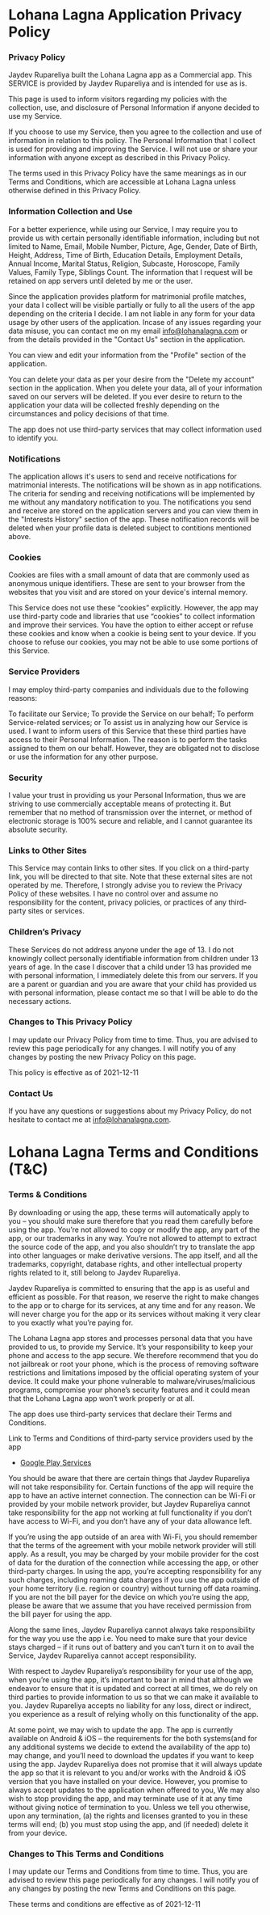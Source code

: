 # Lohana Lagna Application Privacy Policy


### Privacy Policy
Jaydev Rupareliya built the Lohana Lagna app as a Commercial app. This SERVICE is provided by Jaydev Rupareliya and is intended for use as is.

This page is used to inform visitors regarding my policies with the collection, use, and disclosure of Personal Information if anyone decided to use my Service.

If you choose to use my Service, then you agree to the collection and use of information in relation to this policy. The Personal Information that I collect is used for providing and improving the Service. I will not use or share your information with anyone except as described in this Privacy Policy.

The terms used in this Privacy Policy have the same meanings as in our Terms and Conditions, which are accessible at Lohana Lagna unless otherwise defined in this Privacy Policy.

### Information Collection and Use

For a better experience, while using our Service, I may require you to provide us with certain personally identifiable information, including but not limited to Name, Email, Mobile Number, Picture, Age, Gender, Date of Birth, Height, Address, Time of Birth, Education Details, Employment Details, Annual Income, Marital Status, Religion, Subcaste, Horoscope, Family Values, Family Type, Siblings Count. The information that I request will be retained on app servers until deleted by me or the user.

Since the application provides platform for matrimonial profile matches, your data I collect will be visible partially or fully to all the users of the app depending on the criteria I decide. I am not liable in any form for your data usage by other users of the application. Incase of any issues regarding your data misuse, you can contact me on my email info@lohanalagna.com or from the details provided in the "Contact Us" section in the application.

You can view and edit your information from the "Profile" section of the application. 

You can delete your data as per your desire from the "Delete my account" section in the application. When you delete your data, all of your information saved on our servers will be deleted. If you ever desire to return to the application your data will be collected freshly depending on the circumstances and policy decisions of that time.

The app does not use third-party services that may collect information used to identify you.

### Notifications

The application allows it's users to send and receive notifications for matrimonial interests. The notifications will be shown as in app notifications. The criteria for sending and receiving notifications will be implemented by me without any mandatory notification to you. The notifications you send and receive are stored on the application servers and you can view them in the "Interests History" section of the app. These notification records will be deleted when your profile data is deleted subject to contitions mentioned above.

### Cookies

Cookies are files with a small amount of data that are commonly used as anonymous unique identifiers. These are sent to your browser from the websites that you visit and are stored on your device's internal memory.

This Service does not use these “cookies” explicitly. However, the app may use third-party code and libraries that use “cookies” to collect information and improve their services. You have the option to either accept or refuse these cookies and know when a cookie is being sent to your device. If you choose to refuse our cookies, you may not be able to use some portions of this Service.

### Service Providers

I may employ third-party companies and individuals due to the following reasons:

To facilitate our Service;
To provide the Service on our behalf;
To perform Service-related services; or
To assist us in analyzing how our Service is used.
I want to inform users of this Service that these third parties have access to their Personal Information. The reason is to perform the tasks assigned to them on our behalf. However, they are obligated not to disclose or use the information for any other purpose.

### Security

I value your trust in providing us your Personal Information, thus we are striving to use commercially acceptable means of protecting it. But remember that no method of transmission over the internet, or method of electronic storage is 100% secure and reliable, and I cannot guarantee its absolute security.

### Links to Other Sites

This Service may contain links to other sites. If you click on a third-party link, you will be directed to that site. Note that these external sites are not operated by me. Therefore, I strongly advise you to review the Privacy Policy of these websites. I have no control over and assume no responsibility for the content, privacy policies, or practices of any third-party sites or services.

### Children’s Privacy

These Services do not address anyone under the age of 13. I do not knowingly collect personally identifiable information from children under 13 years of age. In the case I discover that a child under 13 has provided me with personal information, I immediately delete this from our servers. If you are a parent or guardian and you are aware that your child has provided us with personal information, please contact me so that I will be able to do the necessary actions.

### Changes to This Privacy Policy

I may update our Privacy Policy from time to time. Thus, you are advised to review this page periodically for any changes. I will notify you of any changes by posting the new Privacy Policy on this page.

This policy is effective as of 2021-12-11

### Contact Us

If you have any questions or suggestions about my Privacy Policy, do not hesitate to contact me at info@lohanalagna.com.


# Lohana Lagna Terms and Conditions (T&C)

### Terms & Conditions
By downloading or using the app, these terms will automatically apply to you – you should make sure therefore that you read them carefully before using the app. You’re not allowed to copy or modify the app, any part of the app, or our trademarks in any way. You’re not allowed to attempt to extract the source code of the app, and you also shouldn’t try to translate the app into other languages or make derivative versions. The app itself, and all the trademarks, copyright, database rights, and other intellectual property rights related to it, still belong to Jaydev Rupareliya.

Jaydev Rupareliya is committed to ensuring that the app is as useful and efficient as possible. For that reason, we reserve the right to make changes to the app or to charge for its services, at any time and for any reason. We will never charge you for the app or its services without making it very clear to you exactly what you’re paying for.

The Lohana Lagna app stores and processes personal data that you have provided to us, to provide my Service. It’s your responsibility to keep your phone and access to the app secure. We therefore recommend that you do not jailbreak or root your phone, which is the process of removing software restrictions and limitations imposed by the official operating system of your device. It could make your phone vulnerable to malware/viruses/malicious programs, compromise your phone’s security features and it could mean that the Lohana Lagna app won’t work properly or at all.

The app does use third-party services that declare their Terms and Conditions.

Link to Terms and Conditions of third-party service providers used by the app

* [Google Play Services](https://www.google.com/policies/privacy/)

You should be aware that there are certain things that Jaydev Rupareliya will not take responsibility for. Certain functions of the app will require the app to have an active internet connection. The connection can be Wi-Fi or provided by your mobile network provider, but Jaydev Rupareliya cannot take responsibility for the app not working at full functionality if you don’t have access to Wi-Fi, and you don’t have any of your data allowance left.

If you’re using the app outside of an area with Wi-Fi, you should remember that the terms of the agreement with your mobile network provider will still apply. As a result, you may be charged by your mobile provider for the cost of data for the duration of the connection while accessing the app, or other third-party charges. In using the app, you’re accepting responsibility for any such charges, including roaming data charges if you use the app outside of your home territory (i.e. region or country) without turning off data roaming. If you are not the bill payer for the device on which you’re using the app, please be aware that we assume that you have received permission from the bill payer for using the app.

Along the same lines, Jaydev Rupareliya cannot always take responsibility for the way you use the app i.e. You need to make sure that your device stays charged – if it runs out of battery and you can’t turn it on to avail the Service, Jaydev Rupareliya cannot accept responsibility.

With respect to Jaydev Rupareliya’s responsibility for your use of the app, when you’re using the app, it’s important to bear in mind that although we endeavor to ensure that it is updated and correct at all times, we do rely on third parties to provide information to us so that we can make it available to you. Jaydev Rupareliya accepts no liability for any loss, direct or indirect, you experience as a result of relying wholly on this functionality of the app.

At some point, we may wish to update the app. The app is currently available on Android & iOS – the requirements for the both systems(and for any additional systems we decide to extend the availability of the app to) may change, and you’ll need to download the updates if you want to keep using the app. Jaydev Rupareliya does not promise that it will always update the app so that it is relevant to you and/or works with the Android & iOS version that you have installed on your device. However, you promise to always accept updates to the application when offered to you, We may also wish to stop providing the app, and may terminate use of it at any time without giving notice of termination to you. Unless we tell you otherwise, upon any termination, (a) the rights and licenses granted to you in these terms will end; (b) you must stop using the app, and (if needed) delete it from your device.

### Changes to This Terms and Conditions

I may update our Terms and Conditions from time to time. Thus, you are advised to review this page periodically for any changes. I will notify you of any changes by posting the new Terms and Conditions on this page.

These terms and conditions are effective as of 2021-12-11
